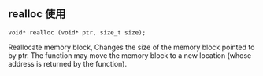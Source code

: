 ## realloc 使用

```
void* realloc (void* ptr, size_t size);
```

Reallocate memory block, Changes the size of the memory block pointed to by ptr. The function may move the memory block to a new location (whose address is returned by the function).
